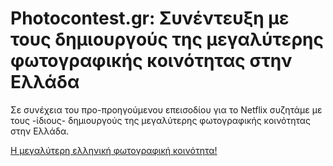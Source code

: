 # Photocontest.gr: Συνέντευξη με τους δημιουργούς της μεγαλύτερης φωτογραφικής κοινότητας στην Ελλάδα

Σε συνέχεια του προ-προηγούμενου επεισοδίου για το Netflix συζητάμε  με τους -ίδιους- δημιουργούς της μεγαλύτερης φωτογραφικής κοινότητας στην Ελλάδα.

[Η μεγαλύτερη ελληνική φωτογραφική κοινότητα!](https://www.photocontest.gr/)

